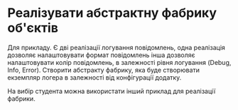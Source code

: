 # Реалізувати абстрактну фабрику об'єктів

Для прикладу. Є дві реалізації логування повідомлень, одна реалізація дозволяє налаштовувати формат повідомлень інша дозволяє налаштовувати колір повідомлень, в залежності рівня логування (Debug, Info, Error).
Створити абстракту фабрику, яка буде створювати екземпляр логера в залежності від конфігурації додатку.

На вибір студента можна використати інший приклад для реалізації фабрики.
